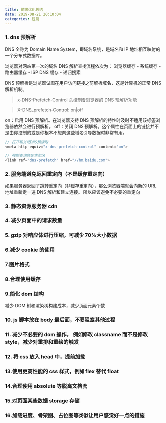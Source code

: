 ```yaml
---
title: 前端优化总结
date: 2019-08-21 20:10:04
categories: 性能
---
```


### 1. dns 预解析

DNS 全称为 Domain Name System，即域名系统，是域名和 IP 地址相互映射的一个分布式数据库。

浏览器对网站第一次的域名 DNS 解析查找流程依次为：
浏览器缓存 - 系统缓存 - 路由器缓存 - ISP DNS 缓存 - 递归搜索

DNS 预解析是浏览器试图在用户访问链接之前解析域名，这是计算机的正常 DNS 解析机制。

> x-DNS-Prefetch-Control 头控制着浏览器的 DNS 预解析功能

> X-DNS_prefetch-Control: on|off

on：启用 DNS 预解析。在浏览器支持 DNS 预解析的特性时及时不适用该标签浏览器依然会进行预解析。
off：关闭 DNS 预解析。这个属性在页面上的链接并不是由你控制的或是你根本不想向这些域名引导数据时非常有用。

```js
// 打开和关闭DNS预读取
<meta http-equiv="x-dns-prefetch-control" content="on">
```

```js
// 强制查询特定主机名
<link ref="dns-prefetch" href="//hm.baidu.com">
```

### 2. 服务端避免返回重定向（不是缓存重定向）

如果服务器返回了跳转重定向（非缓存重定向），那么浏览器端就会向新的 URL 地址重新走一遍 DNS 解析和建立连接。
所以应该避免不必要的重定向

### 3. 静态资源服务器 cdn

### 4. 减少页面中的请求数量

### 5. gzip 对响应体进行压缩，可减少 70%大小数据

### 6.减少 cookie 的使用

### 7.图片格式

### 8.合理使用缓存

### 9.简化 dom 结构

减少 DOM 树和渲染树构建成本，减少页面元素个数

### 10. js 脚本放在 body 最后面，不要阻塞其他过程

### 11. 减少不必要的 dom 操作， 例如修改 classname 而不是修改 style，减少对重排和重绘的触发

### 12. 将 css 放入 head 中，提前加载

### 13.使用更高性能的 css 样式，例如 flex 替代 float

### 14.合理使用 absolute 等脱离文档流

### 15.对页面某些数据 storage 存储

### 16.加载进度、骨架图、占位图等类似让用户感觉好一点的措施
